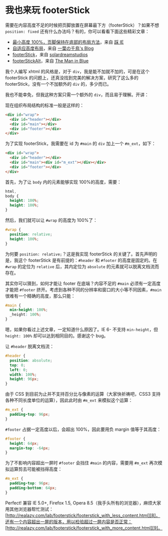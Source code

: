 # 我也来玩 footerStick

需要在内容高度不足的时候把页脚放置在屏幕最下方（footerStick）？如果不想 `position: fixed` 还有什么办法吗？有的，你可以看看下面这些精彩文章：

- [最小高度 100%，页脚保持在底部的布局方法][0]，来自 [踩 IE][1]
- [自适应高度布局][2]，来自 [一葉の千鳥's Blog][3]
- [footerStick][4]，来自 [solardreamstudios][5]
- [footerStickAlt][6]，来自 [The Man in Blue][7]

我个人编写 xhtml 的风格是，对于 `div`，我是能不加就不加的，可是在这个 footerStick 的问题上，还真没找到完美的解决方案，研究了这么多的 footerStick，没有一个不加额外的 `div` 的，多少而已。

我也不能幸免，但我这种方案只需一个额外的 `div`，而且易于理解。开讲：

现在组织布局结构的标准一般是这样的：

```html
<div id="wrap">
  <div id="header"></div>
  <div id="main"></div>
  <div id="footer"></div>
</div>
```

为了实现 footerStick，我需要在 id 为 `#main` 的 `div` 加上一个 `#m_ext`，如下：

```html
<div id="wrap">
  <div id="header"></div>
  <div id="main"><div id="m_ext"></div></div>
  <div id="footer"></div>
</div>
```

首先，为了让 `body` 内的元素能够实现 100%的高度，需要：

```css
html,
body {
  height: 100%;
  height: 100%;
}
```

然后，我们就可以让 `#wrap` 的高度为 100%了：

```css
#wrap {
  position: relative;
  height: 100%;
}
```

为何要 `position: relative;`？这是我实现 footerStick 的关键了。首先声明的是，我这个 footerStick 是有前提的：`#header` 和 `#footer` 的高度是固定的。在 `#wrap` 的定位为 `relative` 后，其内定位为 `absolute` 的元素就可以脱离文档流而存在。

其实你可以猜到，如何才能让 footer 在底端？内容不足的 `#main` 必须有一定高度才能把 `#footer` 挤开。考虑到各种不同的分辨率和窗口的大小等不同因素，`#main` 很难有一个精确的高度，那么只能：

```css
#main {
  min-height: 100%;
  _height: 100%;
}
```

嗯，如果你看过上述文章，一定知道什么原因了。IE 6- 不支持 `min-height`，但 `height: 100%` 却可以达到相同目的。感谢这个 bug。

让 `#header` 脱离文档流：

```css
#header {
  position: absolute;
  top: 0;
  left: 0;
  width: 100%;
  height: 96px;
}
```

由于 CSS 到目前为止并不支持百分比与像素的运算（大家快祈祷吧，CSS3 支持各种不同长度单位的运算），因此此时由 `#m_ext` 来模拟这个运算：

```css
#m_ext {
  padding-top: 96px;
}
```

`#footer` 占据一定高度以后，会超出 100%，因此要用负 margin 值等于其高度：

```css
#footer {
  height: 64px;
  margin-top: -64px;
}
```

为了不影响内容超出一屏时 `#footer` 会挡住 `#main` 的内容，需要用 `#m_ext` 再次模拟运算剪去可能被挡得高度：

```css
#m_ext {
  padding-top: 96px;
  padding-bottom: 64px;
}
```

Perfect! 兼容 IE 5.0+, Firefox 1.5, Opera 8.5（我手头所有的浏览器），麻烦大家用其他浏览器帮忙测试：[http://realazy.com/lab/footerstick/footerstick_with_less_content.html][8]，还有一个内容超出一屏的版本，用以检验超过一屏内容是否正常：[http://realazy.com/lab/footerstick/footerstick_with_more_content.html][9]。

[0]: http://my.opera.com/tifa/blog/show.dml/251210
[1]: http://my.opera.com/tifa/blog/
[2]: http://www.rexsong.com/blog/article.asp?id=308
[3]: http://www.rexsong.com/blog/
[4]: http://solardreamstudios.com/learn/css/footerstick/
[5]: http://solardreamstudios.com/
[6]: http://www.themaninblue.com/experiment/footerStickAlt/
[7]: http://www.themaninblue.com/
[8]: http://realazy.com/lab/footerstick/footerstick_with_less_content.html
[9]: http://realazy.com/lab/footerstick/footerstick_with_more_content.html
